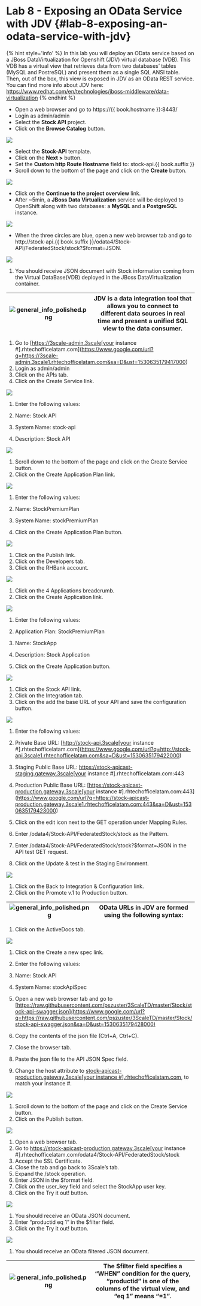 # Lab 8 - Exposing an OData Service with JDV {#lab-8-exposing-an-odata-service-with-jdv}

{% hint style='info' %}
In this lab you will deploy an OData service based on a JBoss DataVirtualization for Openshift (JDV) virtual database (VDB).  This VDB has a virtual view that retrieves data from two databases’ tables (MySQL and PostreSQL) and present them as a single SQL ANSI table. Then, out of the box, this view is exposed in JDV as an OData REST service. You can find more info about JDV here: https://www.redhat.com/en/technologies/jboss-middleware/data-virtualization
{% endhint %}

* Open a web browser and go to https://{{ book.hostname }}:8443/
* Login as admin/admin
* Select the **Stock API** project.
* Click on the **Browse Catalog** button.

![](assets/Selection_370.png)

* Select the **Stock-API** template.
* Click on the **Next >** button.
* Set the **Custom http Route Hostname** field to: stock-api.{{ book.suffix }}
* Scroll down to the bottom of the page and click on the **Create** button.

![](assets/Selection_371.png)

* Click on the **Continue to the project overview** link.
* After ~5min, a **JBoss Data Virtualization** service will be deployed to OpenShift along with two databases: a **MySQL** and a **PostgreSQL** instance.

![](assets/Selection_372.png)


* When the three circles are blue, open a new web browser tab and go to http://stock-api.{{ book.suffix }}/odata4/Stock-API/FederatedStock/stock?$format=JSON.


![](images/image63.png)

1.  You should receive JSON document with Stock information coming from the Virtual DataBase(VDB) deployed in the JBoss DataVirtualization container.

| ![general_info_polished.png](images/image34.png) | JDV is a data integration tool that allows you to connect to different data sources in real time and present a unified SQL view to the data consumer. |
| --- | --- |

1.  Go to [https://3scale-admin.3scale[your instance #].rhtechofficelatam.com](https://www.google.com/url?q=https://3scale-admin.3scale1.rhtechofficelatam.com&sa=D&ust=1530635179417000) 
2.  Login as admin/admin
3.  Click on the APIs tab.
4.  Click on the Create Service link.

![](images/image173.png)

1.  Enter the following values:

1.  Name: Stock API
2.  System Name: stock-api
3.  Description: Stock API

![](images/image156.png)

1.  Scroll down to the bottom of the page and click on the Create Service button.
2.  Click on the Create Application Plan link.

![](images/image184.png)

1.  Enter the following values:

1.  Name: StockPremiumPlan
2.  System Name: stockPremiumPlan

1.  Click on the Create Application Plan button.

![](images/image150.png)

1.  Click on the Publish link.
2.  Click on the Developers tab.
3.  Click on the RHBank account.

![](images/image125.png)

1.  Click on the  4 Applications breadcrumb.
2.  Click on the Create Application link.

![](images/image127.png)

1.  Enter the following values:

1.  Application Plan: StockPremiumPlan
2.  Name: StockApp
3.  Description: Stock Application

1.  Click on the Create Application button.

![](images/image143.png)

1.  Click on the Stock API link.
2.  Click on the Integration tab.
3.  Click on the add the base URL of your API and save the configuration button.

![](images/image137.png)

1.  Enter the following values:

1.  Private Base URL: [http://stock-api.3scale[your instance #].rhtechofficelatam.com](https://www.google.com/url?q=http://stock-api.3scale1.rhtechofficelatam.com&sa=D&ust=1530635179422000) 
2.  Staging Public Base URL: https://stock-apicast-staging.gateway.3scale[your instance #].rhtechofficelatam.com:443
3.  Production Public Base URL: [https://stock-apicast-production.gateway.3scale[your instance #].rhtechofficelatam.com:443](https://www.google.com/url?q=https://stock-apicast-production.gateway.3scale1.rhtechofficelatam.com:443&sa=D&ust=1530635179423000)

1.  Click on the edit icon next to the GET operation under Mapping Rules.
2.  Enter /odata4/Stock-API/FederatedStock/stock as the Pattern.
3.  Enter /odata4/Stock-API/FederatedStock/stock?$format=JSON in the API test GET request.
4.  Click on the Update &amp; test in the Staging Environment.

![](images/image172.png)

1.  Click on the Back to Integration &amp; Configuration link.
2.  Click on the  Promote v.1 to Production button.

| ![general_info_polished.png](images/image34.png) | OData URLs in JDV are formed using the following syntax: |
| --- | --- |

1.  Click on the ActiveDocs tab.

![](images/image81.png)

1.  Click on the Create a new spec link.
2.  Enter the following values:

1.  Name: Stock API
2.  System Name: stockApiSpec

1.  Open a new web browser tab and go to [https://raw.githubusercontent.com/pszuster/3ScaleTD/master/Stock/stock-api-swagger.json](https://www.google.com/url?q=https://raw.githubusercontent.com/pszuster/3ScaleTD/master/Stock/stock-api-swagger.json&sa=D&ust=1530635179428000)
2.  Copy the contents of the json file (Ctrl+A, Ctrl+C).
3.  Close the browser tab.
4.  Paste the json file to the  API JSON Spec field.
5.  Change the host attribute to [stock-apicast-production.gateway.3scale[your instance #].rhtechofficelatam.com](https://www.google.com/url?q=https://stock-apicast-production.gateway.3scale1.rhtechofficelatam.com:443&sa=D&ust=1530635179429000),  to match your instance #.

![](images/image96.png)

1.  Scroll down to the bottom of the page and click on the Create Service button.
2.  Click on the Publish button.

![](images/image153.png)

1.  Open a web browser tab.
2.  Go to https://stock-apicast-production.gateway.3scale[your instance #].rhtechofficelatam.com/odata4/Stock-API/FederatedStock/stock
3.  Accept the SSL Certificate.
4.  Close the tab and go back to 3Scale’s tab.
5.  Expand the /stock operation.
6.  Enter JSON in the $format field.
7.  Click on the user_key field and select the StockApp user key.
8.  Click on the Try it out! button.

![](images/image109.png)

1.  You should receive an OData JSON document.
2.  Enter “productid eq 1” in the $filter field.
3.  Click on the Try it out! button.

![](images/image158.png)

1.  You should receive an OData filtered JSON document.

| ![general_info_polished.png](images/image34.png) | The $filter field specifies a “WHEN” condition for the query, “productid” is one of the columns of the virtual view, and “eq 1” means “=1”. |
| --- | --- |